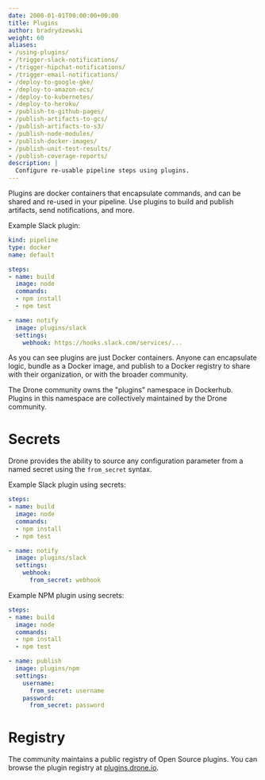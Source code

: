 ```yaml
---
date: 2000-01-01T00:00:00+00:00
title: Plugins
author: bradrydzewski
weight: 60
aliases:
- /using-plugins/
- /trigger-slack-notifications/
- /trigger-hipchat-notifications/
- /trigger-email-notifications/
- /deploy-to-google-gke/
- /deploy-to-amazon-ecs/
- /deploy-to-kubernetes/
- /deploy-to-heroku/
- /publish-to-github-pages/
- /publish-artifacts-to-gcs/
- /publish-artifacts-to-s3/
- /publish-node-modules/
- /publish-docker-images/
- /publish-unit-test-results/
- /publish-coverage-reports/
description: |
  Configure re-usable pipeline steps using plugins.
---
```


Plugins are docker containers that encapsulate commands, and can be shared and re-used in your pipeline. Use plugins to build and publish artifacts, send notifications, and more.

Example Slack plugin:

```yaml {linenos=table, hl_lines=["12-15"]}
kind: pipeline
type: docker
name: default

steps:
- name: build
  image: node
  commands:
  - npm install
  - npm test

- name: notify
  image: plugins/slack
  settings:
    webhook: https://hooks.slack.com/services/...
```

As you can see plugins are just Docker containers. Anyone can encapsulate logic, bundle as a Docker image, and publish to a Docker registry to share with their organization, or with the broader community.

<div class="alert alert-info">
The Drone community owns the "plugins" namespace in Dockerhub. Plugins in this namespace are collectively maintained by the Drone community.
</div>

# Secrets

Drone provides the ability to source any configuration parameter from a named secret using the `from_secret` syntax.

Example Slack plugin using secrets:

```yaml {linenos=table, linenostart=5, hl_lines=["11-12"]}
steps:
- name: build
  image: node
  commands:
  - npm install
  - npm test

- name: notify
  image: plugins/slack
  settings:
    webhook:
      from_secret: webhook
```

Example NPM plugin using secrets:

```yaml {linenos=table, linenostart=5, hl_lines=["11-14"]}
steps:
- name: build
  image: node
  commands:
  - npm install
  - npm test

- name: publish
  image: plugins/npm
  settings:
    username:
      from_secret: username
    password:
      from_secret: password
```

# Registry

The community maintains a public registry of Open Source plugins. You can browse the plugin registry at [plugins.drone.io](http://plugins.drone.io).